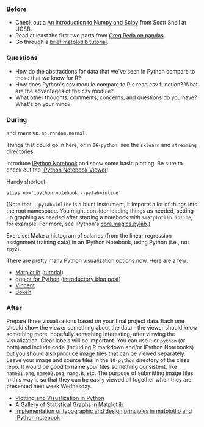 ### Before

 * Check out a [An introduction to Numpy and Scipy](http://www.engr.ucsb.edu/~shell/che210d/numpy.pdf) from Scott Shell at UCSB.
 * Read at least the first two parts from [Greg Reda on pandas](http://www.gregreda.com/2013/10/26/intro-to-pandas-data-structures/).
 * Go through a [brief matplotlib tutorial](http://jakevdp.github.io/mpl_tutorial/).


### Questions

 * How do the abstractions for data that we've seen in Python compare
   to those that we know for R?
 * How does Python's csv module compare to R's read.csv function? What
   are the advantages of the csv module?
 * What other thoughts, comments, concerns, and questions do you have?
   What's on your mind?


### During

and `rnorm` vs. `np.random.normal`.

Things that could go in here, or in `06-python`: see the `sklearn` and `streaming` directories.

Introduce [IPython Notebook][] and show some basic plotting. Be sure
to check out the [IPython Notebook Viewer][]!

[IPython Notebook]: http://ipython.org/ipython-doc/dev/notebook/
[IPython Notebook Viewer]: http://nbviewer.ipython.org/

Handy shortcut:

    alias nb='ipython notebook --pylab=inline'

(Note that `--pylab=inline` is a blunt instrument; it imports a lot of
things into the root namespace. You might consider loading things as
needed, setting up graphing as needed after starting a notebook with
`%matplotlib inline`, for example. For more, see IPython's
[core.magics.pylab][].)

[core.magics.pylab]: http://ipython.org/ipython-doc/2/api/generated/IPython.core.magics.pylab.html

Exercise: Make a histogram of salaries (from the linear regression
assignment training data) in an IPython Notebook, using Python (i.e.,
not `rpy2`).

There are pretty many Python visualization options now. Here are a few:

 * [Matplotlib](http://matplotlib.org/) ([tutorial](http://jakevdp.github.io/mpl_tutorial/))
 * [ggplot for Python](https://github.com/yhat/ggplot/) ([introductory blog post](http://blog.yhathq.com/posts/ggplot-for-python.html))
 * [Vincent](https://vincent.readthedocs.org/)
 * [Bokeh](https://github.com/ContinuumIO/bokeh)


### After

Prepare three visualizations based on your final project data. Each
one should show the viewer something about the data - the viewer
should know something more, hopefully something interesting, after
viewing the visualization. Clear labels will be important. You can use
`R` or `python` (or both) and include code (including R markdown
and/or IPython Notebooks) but you should also produce image files that
can be viewed separately. Leave your image and source files in the
`10-python` directory of the class repo. It would be good to name your
files something consistent, like `name01.png`, `name02.png`, `name.R`,
etc. The purpose of submitting image files in this way is so that they
can be easily viewed all together when they are presented next week
Wednesday.

 * [Plotting and Visualization in Python](http://nbviewer.ipython.org/urls/gist.github.com/fonnesbeck/5850463/raw/a29d9ffb863bfab09ff6c1fc853e1d5bf69fe3e4/3.+Plotting+and+Visualization.ipynb)
 * [A Gallery of Statistical Graphs in Matplotlib](http://nbviewer.ipython.org/github/cs109/content/blob/master/lec_03_statistical_graphs.ipynb)
 * [Implementation of typographic and design principles in matplotlib and iPython notebook](http://nbviewer.ipython.org/gist/olgabot/5357268)
